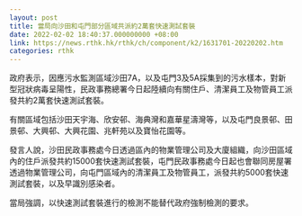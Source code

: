```yaml
---
layout: post
title: 當局向沙田和屯門部分區域共派約2萬套快速測試套裝
date: 2022-02-02 18:40:37.000000000 +08:00
link: https://news.rthk.hk/rthk/ch/component/k2/1631701-20220202.htm
categories: rthk
---
```


政府表示，因應污水監測區域沙田7A，以及屯門3及5A採集到的污水樣本，對新型冠狀病毒呈陽性，民政事務總署今日起陸續向有關住戶、清潔員工及物管員工派發共約2萬套快速測試套裝。

有關區域包括沙田天宇海、欣安邨、海典灣和嘉華星濤灣等，以及屯門良景邨、田景邨、大興邨、大興花園、兆軒苑以及寶怡花園等。

發言人說，沙田民政事務處今日透過區內的物業管理公司及大廈組織，向沙田區域內的住戶派發共約15000套快速測試套裝，屯門民政事務處今日起也會聯同房屋署透過物業管理公司，向屯門區域內的清潔員工及物管員工，派發共約5000套快速測試套裝，以及早識別感染者。

當局強調，以快速測試套裝進行的檢測不能替代政府強制檢測的要求。
